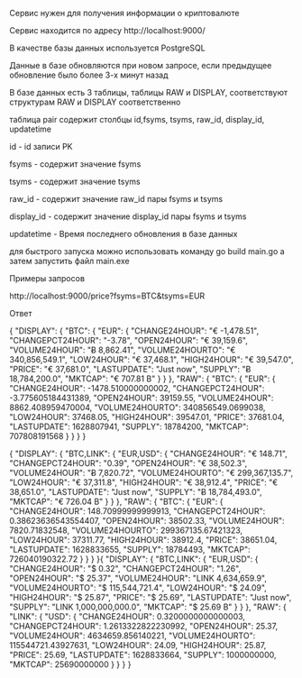Сервис нужен для получения информации о криптовалюте

Сервис находится по адресу http://localhost:9000/

В качестве базы данных используется PostgreSQL

Данные в базе обновляются при новом запросе, если предыдущее обновление было более 3-х минут назад

В базе данных есть 3 таблицы, таблицы RAW и DISPLAY, соответствуют структурам RAW и DISPLAY cоответственно

таблица pair содержит столбцы id,fsyms, tsyms, raw_id, display_id, updatetime

id - id записи PK

fsyms - содержит значение fsyms

tsyms - содержит значение tsyms

raw_id - содержит значение raw_id пары fsyms и tsyms

display_id - содержит значение display_id пары fsyms и tsyms

updatetime - Время последнего обновления в базе данных

для быстрого запуска можно использовать команду go build main.go а затем запустить файл main.exe

Примеры запросов

http://localhost:9000/price?fsyms=BTC&tsyms=EUR

Ответ

{
	"DISPLAY": {
		"BTC": {
			"EUR": {
				"CHANGE24HOUR": "€ -1,478.51",
				"CHANGEPCT24HOUR": "-3.78",
				"OPEN24HOUR": "€ 39,159.6",
				"VOLUME24HOUR": "Ƀ 8,862.41",
				"VOLUME24HOURTO": "€ 340,856,549.1",
				"LOW24HOUR": "€ 37,468.1",
				"HIGH24HOUR": "€ 39,547.0",
				"PRICE": "€ 37,681.0",
				"LASTUPDATE": "Just now",
				"SUPPLY": "Ƀ 18,784,200.0",
				"MKTCAP": "€ 707.81 B"
			}
		}
	},
	"RAW": {
		"BTC": {
			"EUR": {
				"CHANGE24HOUR": -1478.510000000002,
				"CHANGEPCT24HOUR": -3.775605184431389,
				"OPEN24HOUR": 39159.55,
				"VOLUME24HOUR": 8862.408959470004,
				"VOLUME24HOURTO": 340856549.0699038,
				"LOW24HOUR": 37468.05,
				"HIGH24HOUR": 39547.01,
				"PRICE": 37681.04,
				"LASTUPDATE": 1628807941,
				"SUPPLY": 18784200,
				"MKTCAP": 707808191568
			}
		}
	}
}









{
	"DISPLAY": {
		"BTC,LINK": {
			"EUR,USD": {
				"CHANGE24HOUR": "€ 148.71",
				"CHANGEPCT24HOUR": "0.39",
				"OPEN24HOUR": "€ 38,502.3",
				"VOLUME24HOUR": "Ƀ 7,820.72",
				"VOLUME24HOURTO": "€ 299,367,135.7",
				"LOW24HOUR": "€ 37,311.8",
				"HIGH24HOUR": "€ 38,912.4",
				"PRICE": "€ 38,651.0",
				"LASTUPDATE": "Just now",
				"SUPPLY": "Ƀ 18,784,493.0",
				"MKTCAP": "€ 726.04 B"
			}
		}
	},
	"RAW": {
		"BTC": {
			"EUR": {
				"CHANGE24HOUR": 148.70999999999913,
				"CHANGEPCT24HOUR": 0.38623636543554407,
				"OPEN24HOUR": 38502.33,
				"VOLUME24HOUR": 7820.71832548,
				"VOLUME24HOURTO": 299367135.67421323,
				"LOW24HOUR": 37311.77,
				"HIGH24HOUR": 38912.4,
				"PRICE": 38651.04,
				"LASTUPDATE": 1628833655,
				"SUPPLY": 18784493,
				"MKTCAP": 726040190322.72
			}
		}
	}
}{
	"DISPLAY": {
		"BTC,LINK": {
			"EUR,USD": {
				"CHANGE24HOUR": "$ 0.32",
				"CHANGEPCT24HOUR": "1.26",
				"OPEN24HOUR": "$ 25.37",
				"VOLUME24HOUR": "LINK 4,634,659.9",
				"VOLUME24HOURTO": "$ 115,544,721.4",
				"LOW24HOUR": "$ 24.09",
				"HIGH24HOUR": "$ 25.87",
				"PRICE": "$ 25.69",
				"LASTUPDATE": "Just now",
				"SUPPLY": "LINK 1,000,000,000.0",
				"MKTCAP": "$ 25.69 B"
			}
		}
	},
	"RAW": {
		"LINK": {
			"USD": {
				"CHANGE24HOUR": 0.3200000000000003,
				"CHANGEPCT24HOUR": 1.2613322822230992,
				"OPEN24HOUR": 25.37,
				"VOLUME24HOUR": 4634659.856140221,
				"VOLUME24HOURTO": 115544721.43927631,
				"LOW24HOUR": 24.09,
				"HIGH24HOUR": 25.87,
				"PRICE": 25.69,
				"LASTUPDATE": 1628833664,
				"SUPPLY": 1000000000,
				"MKTCAP": 25690000000
			}
		}
	}
}